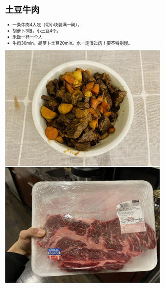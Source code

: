 # 土豆牛肉

- 一条牛肉4人吃（切小块装满一碗），
- 胡萝卜3根，小土豆4个。
- 米饭一杯一个人
- 牛肉30min，胡萝卜土豆20min。水一定漫过肉！要不特别慢。

![](./img/food/土豆牛肉.jpg)
![](./img/food/冰箱牛肉.JPG)
